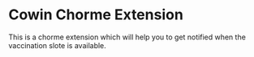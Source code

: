 # Cowin Chorme Extension

This is a chorme extension which will help you to get notified when the vaccination slote is available.
